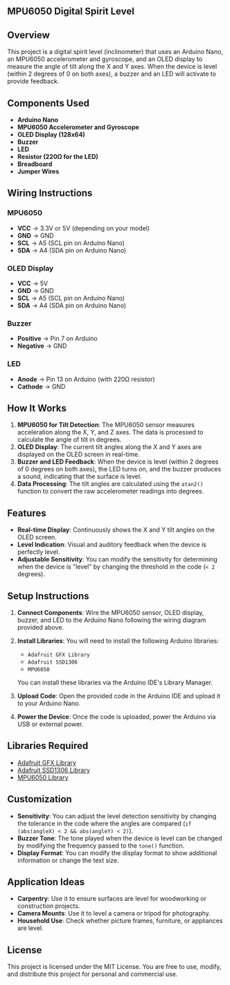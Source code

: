 ## MPU6050 Digital Spirit Level

## Overview

This project is a digital spirit level (inclinometer) that uses an Arduino Nano, an MPU6050 accelerometer and gyroscope, and an OLED display to measure the angle of tilt along the X and Y axes. When the device is level (within 2 degrees of 0 on both axes), a buzzer and an LED will activate to provide feedback.

## Components Used

- **Arduino Nano**
- **MPU6050 Accelerometer and Gyroscope**
- **OLED Display (128x64)**
- **Buzzer**
- **LED**
- **Resistor (220Ω for the LED)**
- **Breadboard**
- **Jumper Wires**

## Wiring Instructions

### MPU6050
- **VCC** -> 3.3V or 5V (depending on your model)
- **GND** -> GND
- **SCL** -> A5 (SCL pin on Arduino Nano)
- **SDA** -> A4 (SDA pin on Arduino Nano)

### OLED Display
- **VCC** -> 5V
- **GND** -> GND
- **SCL** -> A5 (SCL pin on Arduino Nano)
- **SDA** -> A4 (SDA pin on Arduino Nano)

### Buzzer
- **Positive** -> Pin 7 on Arduino
- **Negative** -> GND

### LED
- **Anode** -> Pin 13 on Arduino (with 220Ω resistor)
- **Cathode** -> GND

## How It Works

1. **MPU6050 for Tilt Detection**: The MPU6050 sensor measures acceleration along the X, Y, and Z axes. The data is processed to calculate the angle of tilt in degrees.
2. **OLED Display**: The current tilt angles along the X and Y axes are displayed on the OLED screen in real-time.
3. **Buzzer and LED Feedback**: When the device is level (within 2 degrees of 0 degrees on both axes), the LED turns on, and the buzzer produces a sound, indicating that the surface is level.
4. **Data Processing**: The tilt angles are calculated using the `atan2()` function to convert the raw accelerometer readings into degrees.

## Features

- **Real-time Display**: Continuously shows the X and Y tilt angles on the OLED screen.
- **Level Indication**: Visual and auditory feedback when the device is perfectly level.
- **Adjustable Sensitivity**: You can modify the sensitivity for determining when the device is "level" by changing the threshold in the code (`< 2` degrees).

## Setup Instructions

1. **Connect Components**: Wire the MPU6050 sensor, OLED display, buzzer, and LED to the Arduino Nano following the wiring diagram provided above.
2. **Install Libraries**: You will need to install the following Arduino libraries:
   - `Adafruit GFX Library`
   - `Adafruit SSD1306`
   - `MPU6050`
   
   You can install these libraries via the Arduino IDE's Library Manager.
3. **Upload Code**: Open the provided code in the Arduino IDE and upload it to your Arduino Nano.
4. **Power the Device**: Once the code is uploaded, power the Arduino via USB or external power.

## Libraries Required

- [Adafruit GFX Library](https://github.com/adafruit/Adafruit-GFX-Library)
- [Adafruit SSD1306 Library](https://github.com/adafruit/Adafruit_SSD1306)
- [MPU6050 Library](https://github.com/jrowberg/i2cdevlib/tree/master/Arduino/MPU6050)

## Customization

- **Sensitivity**: You can adjust the level detection sensitivity by changing the tolerance in the code where the angles are compared (`if (abs(angleX) < 2 && abs(angleY) < 2)`).
- **Buzzer Tone**: The tone played when the device is level can be changed by modifying the frequency passed to the `tone()` function.
- **Display Format**: You can modify the display format to show additional information or change the text size.

## Application Ideas

- **Carpentry**: Use it to ensure surfaces are level for woodworking or construction projects.
- **Camera Mounts**: Use it to level a camera or tripod for photography.
- **Household Use**: Check whether picture frames, furniture, or appliances are level.

## License

This project is licensed under the MIT License. You are free to use, modify, and distribute this project for personal and commercial use.
